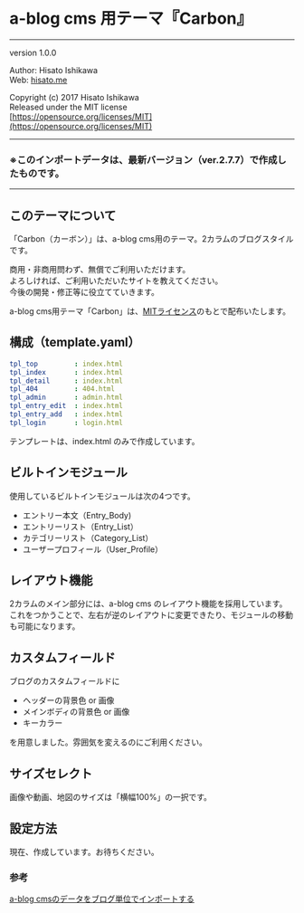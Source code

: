 # a-blog cms 用テーマ『Carbon』

---

version 1.0.0

Author: Hisato Ishikawa    
Web: [hisato.me](https://hisato.me/)

Copyright (c) 2017 Hisato Ishikawa   
Released under the MIT license   
[https://opensource.org/licenses/MIT](https://opensource.org/licenses/MIT)

---

### ※このインポートデータは、最新バージョン（ver.2.7.7）で作成したものです。

---

## このテーマについて

「Carbon（カーボン）」は、a-blog cms用のテーマ。2カラムのブログスタイルです。   

商用・非商用問わず、無償でご利用いただけます。   
よろしければ、ご利用いただいたサイトを教えてください。   
今後の開発・修正等に役立てていきます。

a-blog cms用テーマ「Carbon」は、[MITライセンス](https://opensource.org/licenses/MIT)のもとで配布いたします。

## 構成（template.yaml）

```yaml
tpl_top         : index.html
tpl_index       : index.html
tpl_detail      : index.html
tpl_404         : 404.html
tpl_admin       : admin.html
tpl_entry_edit  : index.html
tpl_entry_add   : index.html
tpl_login       : login.html
```

テンプレートは、index.html のみで作成しています。

## ビルトインモジュール

使用しているビルトインモジュールは次の4つです。

* エントリー本文（Entry_Body)
* エントリーリスト（Entry_List）
* カテゴリーリスト（Category_List）
* ユーザープロフィール（User_Profile）

## レイアウト機能

2カラムのメイン部分には、a-blog cms のレイアウト機能を採用しています。
これをつかうことで、左右が逆のレイアウトに変更できたり、モジュールの移動も可能になります。

## カスタムフィールド

ブログのカスタムフィールドに

* ヘッダーの背景色 or 画像
* メインボディの背景色 or 画像
* キーカラー

を用意しました。雰囲気を変えるのにご利用ください。

## サイズセレクト

画像や動画、地図のサイズは「横幅100%」の一択です。

## 設定方法

現在、作成しています。お待ちください。   

### 参考
[a-blog cmsのデータをブログ単位でインポートする](https://developer.a-blogcms.jp/document/datamanagement/blogImport.html)
 
 